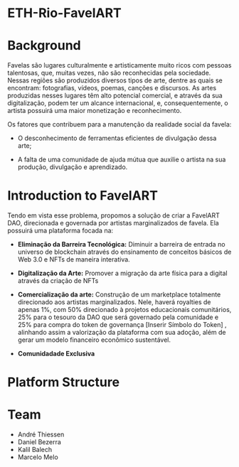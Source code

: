 # ETH-Rio-FavelART

# Background
Favelas são lugares culturalmente e artisticamente muito ricos com pessoas talentosas, que, muitas vezes, não são reconhecidas pela sociedade. 
Nessas regiões são produzidos diversos tipos de arte, dentre as quais se encontram: fotografias, vídeos, poemas, canções e discursos. As artes produzidas nesses lugares têm alto potencial comercial, e através da sua digitalização, podem ter um alcance internacional, e, consequentemente, o artista possuirá uma maior monetização e reconhecimento.

Os fatores que contribuem para a manutenção da realidade social da favela:

- O desconhecimento de ferramentas eficientes de divulgação dessa arte;

- A falta de uma comunidade de ajuda mútua que auxilie o artista na sua produção, divulgação e aprendizado.

# Introduction to FavelART
Tendo em vista esse problema, propomos a solução de criar a FavelART DAO, direcionada e governada por artistas marginalizados de favela. 
Ela possuirá uma plataforma focada na:
 
- <b>Eliminação da Barreira Tecnológica:</b> Diminuir a barreira de entrada no universo de blockchain através do ensinamento de conceitos básicos de Web 3.0 e NFTs de maneira interativa.

- <b>Digitalização da Arte:</b>  Promover a migração da arte física para a digital através da criação de NFTs

- <b>Comercialização da arte:</b> Construção de um marketplace totalmente direcionado aos artistas marginalizados. Nele, haverá royalties de apenas 1%, com 50% direcionado à projetos educacionais comunitários, 25% para o tesouro da DAO  que será governado pela comunidade e 25% para compra do token de governança [Inserir Símbolo do Token] , alinhando assim a valorização da plataforma com sua adoção, além de gerar um modelo financeiro econômico sustentável.

- <b>Comunidadade Exclusiva</b>

# Platform Structure

# Team
- André Thiessen
- Daniel Bezerra
- Kalil Balech
- Marcelo Melo

